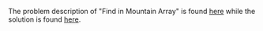 The problem description of "Find in Mountain Array" is found [here](https://leetcode.com/problems/find-in-mountain-array/) while the solution is found [here](https://github.com/aurimas13/Solutions-To-Problems/blob/main/LeetCode/Python%20Solutions/Find%20in%20Mountain%20Array/find_in_mountain_array.py).

